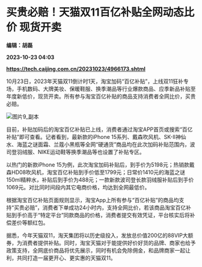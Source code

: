 # 买贵必赔！天猫双11百亿补贴全网动态比价 现货开卖
**编辑：胡磊**

**2023-10-23 04:03**

**https://tech.caijing.com.cn/20231023/4966173.shtml**

10月23日，2023年天猫双11倒计时1天，淘宝加码“百亿补贴”，上线双11狂补专场，手机数码、大牌美妆、保暖鞋服、换季潮品等行业爆款商品、应季新品补贴至年度新低价，现货开卖。所有参与淘宝百亿补贴的商品支持消费者全网比价，买贵必赔。

![图片9_副本](https://tx1.cdn.caijing.com.cn/2023/1023/1698032779795.jpg)

目前，补贴加码后的淘宝百亿补贴已上线，消费者通过淘宝APP首页或搜索“百亿补贴”即可查看。记者看到，最新款的iPhone 15系列、戴森吹风机、SK-II神仙水、海蓝之谜面霜、兰蔻小黑瓶等全网“硬通货”商品均在此次加码补贴范围内，波司登羽绒服、NIKE运动鞋等换季潮品等也设置了补贴专区。

以热门的新款iPhone 15为例，此次淘宝加码补贴后，到手价为5198元；热销款戴森HD08吹风机，淘宝百亿补贴到手价低至1799元；日常价1410元的海蓝之谜150ml精粹水，补贴后到手价为488元；一款新款波司登长款羽绒服补贴后到手价1069元。对比同时间段内其它电商价格，均达到全网最低价。

根据淘宝百亿补贴页面规则显示，淘宝App上所有参与“百亿补贴”的商品均支持“买贵必赔”，消费者下单成功24小时内，支持全网比价，若该商品淘宝百亿补贴到手价高于“特定平台”同款商品的价格，消费者提交有效凭证，平台核实后将补偿差价等额红包。

据悉，今年天猫双11，淘天集团将以历史级投入，发放总价值200亿的88VIP大额券，为消费者提供补贴。同时，淘宝天猫对于能提供好价好货的品牌、商家也给予政策支持，全网底价商品将优先展示，同时有机会免除佣金，和品牌商家一起让利，共同打造一届更开心、更实惠的天猫双11。